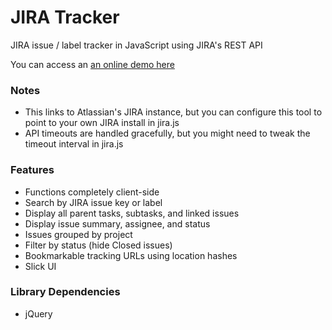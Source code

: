 JIRA Tracker
============

JIRA issue / label tracker in JavaScript using JIRA's REST API

You can access an [an online demo here](http://liouh.github.com/jira-tracker/#captcha)

### Notes

* This links to Atlassian's JIRA instance, but you can configure this tool to point to your own JIRA install in jira.js
* API timeouts are handled gracefully, but you might need to tweak the timeout interval in jira.js

### Features

* Functions completely client-side
* Search by JIRA issue key or label
* Display all parent tasks, subtasks, and linked issues
* Display issue summary, assignee, and status
* Issues grouped by project
* Filter by status (hide Closed issues)
* Bookmarkable tracking URLs using location hashes
* Slick UI

### Library Dependencies

* jQuery
